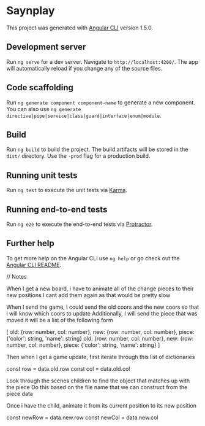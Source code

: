 # Saynplay

This project was generated with [Angular CLI](https://github.com/angular/angular-cli) version 1.5.0.

## Development server

Run `ng serve` for a dev server. Navigate to `http://localhost:4200/`. The app will automatically reload if you change any of the source files.

## Code scaffolding

Run `ng generate component component-name` to generate a new component. You can also use `ng generate directive|pipe|service|class|guard|interface|enum|module`.

## Build

Run `ng build` to build the project. The build artifacts will be stored in the `dist/` directory. Use the `-prod` flag for a production build.

## Running unit tests

Run `ng test` to execute the unit tests via [Karma](https://karma-runner.github.io).

## Running end-to-end tests

Run `ng e2e` to execute the end-to-end tests via [Protractor](http://www.protractortest.org/).

## Further help

To get more help on the Angular CLI use `ng help` or go check out the [Angular CLI README](https://github.com/angular/angular-cli/blob/master/README.md).



// Notes

When I get a new board, i have to animate all of the change pieces to their new positions
I cant add them again as that would be pretty slow

When I send the game, I could send the old coors and the new coors so that i will know which coors to update
Additionally, I will send the piece that was moved
it will be a list of the following form

[
 old: {row: number, col: number}, new: {row: number, col: number}, piece: {'color': string, 'name': string}
 old: {row: number, col: number}, new: {row: number, col: number}, piece: {'color': string, 'name': string}
]

Then when I get a game update, first iterate through this list of dictionaries

const row = data.old.row
const col = data.old.col

Look through the scenes children to find the object that matches up with the piece
Do this based on the file name that we can construct from the piece data

Once i have the child, animate it from its current position to its new position

const newRow = data.new.row
const newCol = data.new.col


